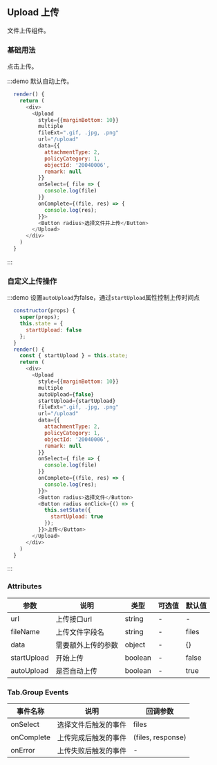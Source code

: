## Upload 上传
文件上传组件。

### 基础用法
点击上传。

:::demo 默认自动上传。

```js
  render() {
    return (
      <div>
        <Upload
          style={{marginBottom: 10}}
          multiple
          fileExt=".gif, .jpg, .png"
          url="/upload"
          data={{
            attachmentType: 2,
            policyCategory: 1,
            objectId: '20040006',
            remark: null
          }}
          onSelect={ file => {
            console.log(file)
          }}
          onComplete={(file, res) => {
            console.log(res);
          }}>
          <Button radius>选择文件并上传</Button>
        </Upload>
      </div>
    )
  }
```
:::

### 自定义上传操作

:::demo 设置`autoUpload`为false，通过`startUpload`属性控制上传时间点

```js
  constructor(props) {
    super(props);
    this.state = {
      startUpload: false
    };
  }
  render() {
    const { startUpload } = this.state;
    return (
      <div>
        <Upload
          style={{marginBottom: 10}}
          multiple
          autoUpload={false}
          startUpload={startUpload}
          fileExt=".gif, .jpg, .png"
          url="/upload"
          data={{
            attachmentType: 2,
            policyCategory: 1,
            objectId: '20040006',
            remark: null
          }}
          onSelect={ file => {
            console.log(file)
          }}
          onComplete={(file, res) => {
            console.log(res);
          }}>
          <Button radius>选择文件</Button>
          <Button radius onClick={() => {
            this.setState({
              startUpload: true
            });
          }}>上传</Button>
        </Upload>
      </div>
    )
  }
```
:::

### Attributes
| 参数      | 说明    | 类型      | 可选值       | 默认值   |
|---------- |-------- |---------- |-------------  |-------- |
| url   | 上传接口url | string |   -  |    -  |
| fileName   | 上传文件字段名 |string |   -  |    files  |
| data   | 需要额外上传的参数 | object |   -  |    {}  |
| startUpload   | 开始上传 | boolean |   -  |    false  |
| autoUpload   | 是否自动上传 | boolean |   -  |    true  |

### Tab.Group Events
| 事件名称 | 说明 | 回调参数 |
|---------- |-------- |---------- |
| onSelect | 选择文件后触发的事件 |  files |
| onComplete | 上传完成后触发的事件 |  (files, response) |
| onError | 上传失败后触发的事件 |  - |